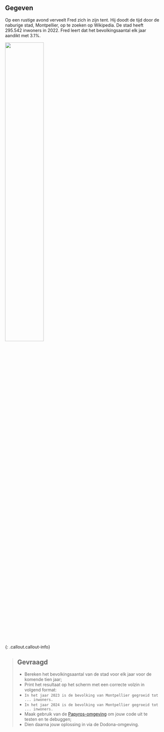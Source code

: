## Gegeven

Op een rustige avond verveelt Fred zich in zijn tent. Hij doodt de tijd door de naburige stad, Montpellier, op te zoeken op Wikipedia. 
De stad heeft 295.542 inwoners in 2022. Fred leert dat het bevolkingsaantal elk jaar aandikt met 3.1%. 



<img src="https://upload.wikimedia.org/wikipedia/commons/thumb/c/c4/Montpellier_Place_de_la_Com%C3%A9die.jpg/1024px-Montpellier_Place_de_la_Com%C3%A9die.jpg" width="50%"/>

{: .callout.callout-info}
> ## Gevraagd
> * Bereken het bevolkingsaantal van de stad voor elk jaar voor de komende tien jaar;
> * Print het resultaat op het scherm met een correcte volzin in volgend format:
> * `In het jaar 2023 is de bevolking van Montpellier gegroeid tot ... inwoners.`
> * `In het jaar 2024 is de bevolking van Montpellier gegroeid tot ... inwoners.`
> * Maak gebruik van de [Papyros-omgeving](https://papyros.dodona.be/?locale=nl&language=JavaScript) om jouw code uit te testen en te debuggen;
> * Dien daarna jouw oplossing in via de Dodona-omgeving. 
